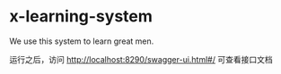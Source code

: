 # x-learning-system
We use this system to learn great men.

运行之后，访问 [http://localhost:8290/swagger-ui.html#/](http://localhost:8290/swagger-ui.html#/) 可查看接口文档